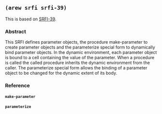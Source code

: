 
## `(arew srfi srfi-39)`

This is based on [SRFI-39](https://srfi.schemers.org/srfi-39/).

### Abstract

This SRFI defines parameter objects, the procedure make-parameter to
create parameter objects and the parameterize special form to
dynamically bind parameter objects. In the dynamic environment, each
parameter object is bound to a cell containing the value of the
parameter. When a procedure is called the called procedure inherits
the dynamic environment from the caller. The parameterize special form
allows the binding of a parameter object to be changed for the dynamic
extent of its body.

### Reference

#### `make-parameter`

#### `parameterize`
